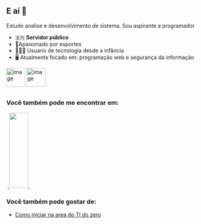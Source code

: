 ## E aí 👋
Estudo analise e desenvolvimento de sistema. Sou aspirante a programador

- 🇧🇷 **Servidor público**
- 🏅Apaixonado por esportes 
- 👨🏾‍💻 Usuario de tecnologia desde a infância 
- 🖥️ Atualmente focado em: programação web e segurança da informação
<div display="inline">
 <img width="50" height="50" alt="image" src="https://github.com/user-attachments/assets/31e3affb-3ffc-4f8c-b3fa-fa088561ca72" />
 <img width="50" height="50" alt="image" src="https://github.com/user-attachments/assets/ccdf6aa5-5268-46d4-ae52-e038ba7eb960" />
</div>

##

### Você também pode me encontrar em:
&nbsp;<a href="https://www.linkedin.com/in/viniciusenna/">
  <img width="50" height="200" src="https://github.com/user-attachments/assets/f83f8d8b-4841-46ab-b780-ff895f61683c">
</a>&nbsp;

### Você também pode gostar de:
- [Como iniciar na area do TI do zero](https://g1.globo.com/tecnologia/noticia/2025/02/27/como-entrar-na-carreira-de-ti-que-paga-ate-r-23-mil-e-lidera-as-contratacoes-em-2025.ghtml)
  
<!--
**ViniciuSena/ViniciuSena** is a ✨ _special_ ✨ repository because its `README.md` (this file) appears on your GitHub profile.

Here are some ideas to get you started:

- 🔭 I’m currently working on ...
- 🌱 I’m currently learning ...
- 👯 I’m looking to collaborate on ...
- 🤔 I’m looking for help with ...
- 💬 Ask me about ...
- 📫 How to reach me: ...
- 😄 Pronouns: ...
- ⚡ Fun fact: ...
-->
